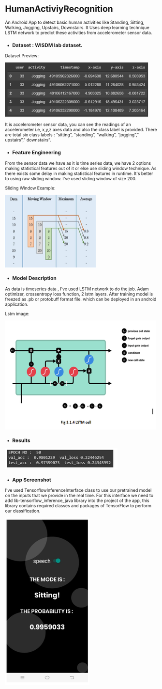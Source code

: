 # HumanActiviyRecognition
An Android App to detect basic human activities like Standing, Sitting, Walking, Jogging, Upstairs, Downstairs. It Uses deep learning technique LSTM network to predict these activities from accelerometer sensor data.

* ### Dataset : WISDM lab dataset. ###

Dataset Preview:

<img src="Images/dataset.png" >


It is accelerometer sensor data, you can see the readings of an accelerometer i.e, x,y,z axes data and also the class label is provided.
There are total six class labels : “sitting”, “standing”, “walking”, “jogging”,” upstairs”,” downstairs”. 

* ### Feature Engineering ###
From the sensor data we have as it is time series data, we have 2 options making statistical features out of it or else use sliding window technique.
As there exists some delay in making statistical features in runtime. It's better to using raw sliding window. I've used sliding window of size 200.

Sliding Window Example:

<Img src="Images/window.png" width=300 height=240>

* ### Model Description ###
As data is timeseries data , I've used LSTM network to do the job. Adam optimizer, crossentropy loss function, 2 lstm layers.
After training model is freezed as .pb or protobuff format file. which can be deployed in an android application.

Lstm image:

<img src = "Images/lstm.png" width=500 height=360>

* ### Results ###

<img src = "Images/result.png">

* ### App Screenshot ###

I've used TensorflowInferenceInterface class to use our pretrained model on the inputs that we provide in the real time. For this interface we need to add                        lib-tensorflow_inference_java library into the project of the app, this library contains required classes and packages of TensorFlow to perform our classification.

<img src = "Images/screenshot.png">
